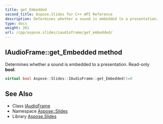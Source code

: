 ```yaml
---
title: get_Embedded
second_title: Aspose.Slides for C++ API Reference
description: Determines whether a sound is embedded to a presentation. Read-only bool.
type: docs
weight: 261
url: /cpp/aspose.slides/iaudioframe/get_embedded/
---
```

## IAudioFrame::get_Embedded method


Determines whether a sound is embedded to a presentation. Read-only **bool**.

```cpp
virtual bool Aspose::Slides::IAudioFrame::get_Embedded()=0
```

## See Also

* Class [IAudioFrame](../)
* Namespace [Aspose::Slides](../../)
* Library [Aspose.Slides](../../../)
